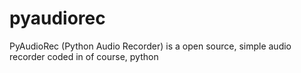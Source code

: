 # pyaudiorec
PyAudioRec (Python Audio Recorder) is a open source, simple audio recorder coded in of course, python
